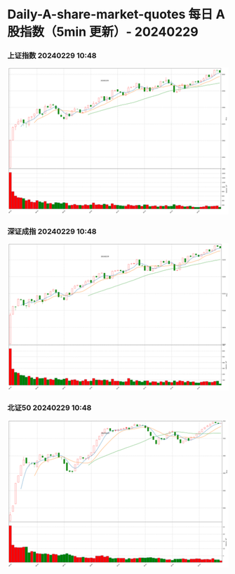 
# Daily-A-share-market-quotes 每日 A 股指数（5min 更新）- 20240229

### 上证指数 20240229 10:48
![](./fig/2024/2/20240229-sh000001.png)

### 深证成指 20240229 10:48
![](./fig/2024/2/20240229-sz399001.png)

### 北证50 20240229 10:48
![](./fig/2024/2/20240229-bj899050.png)
